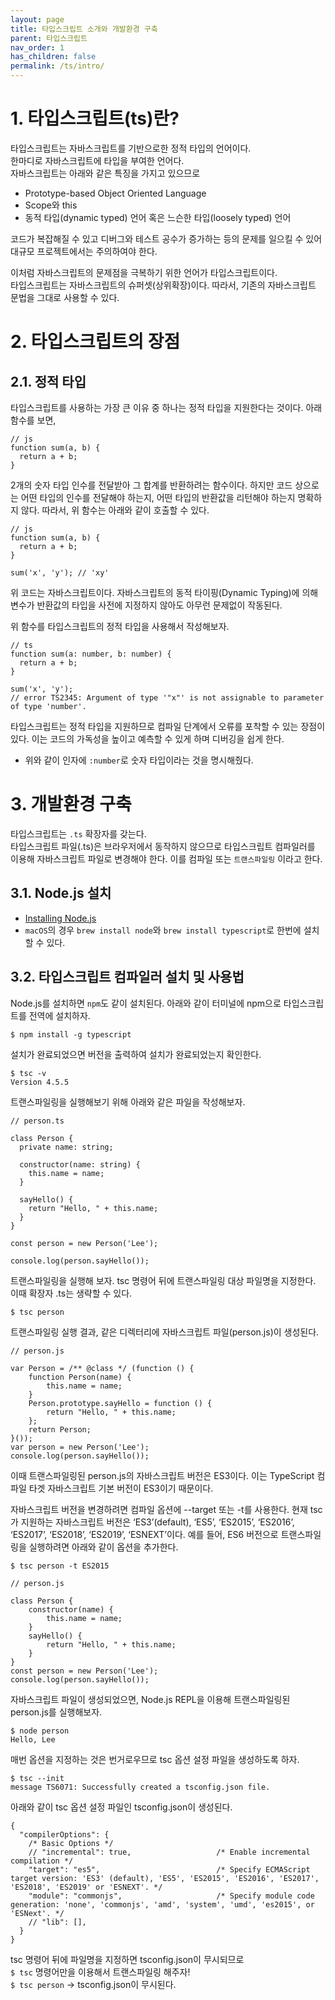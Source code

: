 ```yaml
---
layout: page
title: 타입스크립트 소개와 개발환경 구축
parent: 타입스크립트
nav_order: 1
has_children: false
permalink: /ts/intro/
---
```


# 1\. 타입스크립트(ts)란?

타입스크립트는 자바스크립트를 기반으로한 정적 타입의 언어이다.  
한마디로 자바스크립트에 타입을 부여한 언어다.   
자바스크립트는 아래와 같은 특징을 가지고 있으므로  
- Prototype-based Object Oriented Language
- Scope와 this
- 동적 타입(dynamic typed) 언어 혹은 느슨한 타입(loosely typed) 언어

코드가 복잡해질 수 있고 디버그와 테스트 공수가 증가하는 등의 문제를 일으킬 수 있어 대규모 프로젝트에서는 주의하여야 한다.  

이처럼 자바스크립트의 문제점을 극복하기 위한 언어가 타입스크립트이다.  
타입스크립트는 자바스크립트의 슈퍼셋(상위확장)이다. 따라서, 기존의 자바스크립트 문법을 그대로 사용할 수 있다.

# 2\. 타입스크립트의 장점  
## 2.1\. 정적 타입  
타입스크립트를 사용하는 가장 큰 이유 중 하나는 정적 타입을 지원한다는 것이다. 아래 함수를 보면,  
```
// js
function sum(a, b) {
  return a + b;
}
```

2개의 숫자 타입 인수를 전달받아 그 합계를 반환하려는 함수이다. 하지만 코드 상으로는 어떤 타입의 인수를 전달해야 하는지, 어떤 타입의 반환값을 리턴해야 하는지 명확하지 않다. 따라서, 위 함수는 아래와 같이 호출할 수 있다.  
```
// js
function sum(a, b) {
  return a + b;
}

sum('x', 'y'); // 'xy'
```

위 코드는 자바스크립트이다. 자바스크립트의 동적 타이핑(Dynamic Typing)에 의해 변수가 반환값의 타입을 사전에 지정하지 않아도 아무런 문제없이 작동된다.  

위 함수를 타입스크립트의 정적 타입을 사용해서 작성해보자.  
```
// ts
function sum(a: number, b: number) {
  return a + b;
}

sum('x', 'y');
// error TS2345: Argument of type '"x"' is not assignable to parameter of type 'number'.
```

타입스크립트는 정적 타입을 지원하므로 컴파일 단계에서 오류를 포착할 수 있는 장점이 있다. 이는 코드의 가독성을 높이고 예측할 수 있게 하며 디버깅을 쉽게 한다.  
- 위와 같이 인자에 `:number`로 숫자 타입이라는 것을 명시해줬다.  

# 3\. 개발환경 구축

타입스크립트는 `.ts` 확장자를 갖는다.  
타입스크립트 파일(.ts)은 브라우저에서 동작하지 않으므로 타입스크립트 컴파일러를 이용해 자바스크립트 파일로 변경해야 한다. 이를 컴파일 또는 `트랜스파일링` 이라고 한다.  

## 3.1\. Node.js 설치  
- [Installing Node.js](https://nodejs.org/en/)
- `macOS`의 경우 `brew install node`와 `brew install typescript`로 한번에 설치할 수 있다.

## 3.2\. 타입스크립트 컴파일러 설치 및 사용법  
Node.js를 설치하면 `npm`도 같이 설치된다. 아래와 같이 터미널에 npm으로 타입스크립트를 전역에 설치하자.  
```
$ npm install -g typescript
```

설치가 완료되었으면 버전을 출력하여 설치가 완료되었는지 확인한다.  
```
$ tsc -v
Version 4.5.5
```

트랜스파일링을 실행해보기 위해 아래와 같은 파일을 작성해보자.  
```
// person.ts

class Person {
  private name: string;

  constructor(name: string) {
    this.name = name;
  }

  sayHello() {
    return "Hello, " + this.name;
  }
}

const person = new Person('Lee');

console.log(person.sayHello());
```

트랜스파일링을 실행해 보자. tsc 명령어 뒤에 트랜스파일링 대상 파일명을 지정한다. 이때 확장자 .ts는 생략할 수 있다.  

`$ tsc person`  

트랜스파일링 실행 결과, 같은 디렉터리에 자바스크립트 파일(person.js)이 생성된다.  

```
// person.js

var Person = /** @class */ (function () {
    function Person(name) {
        this.name = name;
    }
    Person.prototype.sayHello = function () {
        return "Hello, " + this.name;
    };
    return Person;
}());
var person = new Person('Lee');
console.log(person.sayHello());
```


이때 트랜스파일링된 person.js의 자바스크립트 버전은 ES3이다. 이는 TypeScript 컴파일 타겟 자바스크립트 기본 버전이 ES3이기 때문이다.

자바스크립트 버전을 변경하려면 컴파일 옵션에 --target 또는 -t를 사용한다. 현재 tsc가 지원하는 자바스크립트 버전은 ‘ES3’(default), ‘ES5’, ‘ES2015’, ‘ES2016’, ‘ES2017’, ‘ES2018’, ‘ES2019’, ‘ESNEXT’이다. 예를 들어, ES6 버전으로 트랜스파일링을 실행하려면 아래와 같이 옵션을 추가한다.

`$ tsc person -t ES2015`

```
// person.js

class Person {
    constructor(name) {
        this.name = name;
    }
    sayHello() {
        return "Hello, " + this.name;
    }
}
const person = new Person('Lee');
console.log(person.sayHello());
```


자바스크립트 파일이 생성되었으면, Node.js REPL을 이용해 트랜스파일링된 person.js를 실행해보자.

```
$ node person
Hello, Lee
```

매번 옵션을 지정하는 것은 번거로우므로 tsc 옵션 설정 파일을 생성하도록 하자.

```
$ tsc --init
message TS6071: Successfully created a tsconfig.json file.
```

아래와 같이 tsc 옵션 설정 파일인 tsconfig.json이 생성된다.

```
{
  "compilerOptions": {
    /* Basic Options */
    // "incremental": true,                   /* Enable incremental compilation */
    "target": "es5",                          /* Specify ECMAScript target version: 'ES3' (default), 'ES5', 'ES2015', 'ES2016', 'ES2017', 'ES2018', 'ES2019' or 'ESNEXT'. */
    "module": "commonjs",                     /* Specify module code generation: 'none', 'commonjs', 'amd', 'system', 'umd', 'es2015', or 'ESNext'. */
    // "lib": [],
  }
}
```

tsc 명령어 뒤에 파일명을 지정하면 tsconfig.json이 무시되므로  
`$ tsc` 명령어만을 이용해서 트랜스파일링 해주자!  
`$ tsc person` -> tsconfig.json이 무시된다.
